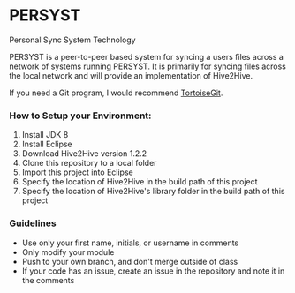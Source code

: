 # PERSYST
Personal Sync System Technology

PERSYST is a peer-to-peer based system for syncing a users files across a network of systems running PERSYST.
It is primarily for syncing files across the local network and will provide an implementation of Hive2Hive.

If you need a Git program, I would recommend [TortoiseGit](https://tortoisegit.org/).

<h3>How to Setup your Environment:</h3>
<ol>
<li>Install JDK 8</li>
<li>Install Eclipse</li>
<li>Download Hive2Hive version 1.2.2</li>
<li>Clone this repository to a local folder</li>
<li>Import this project into Eclipse</li>
<li>Specify the location of Hive2Hive in the build path of this project</li>
<li>Specify the location of Hive2Hive's library folder in the build path of this project</li>
</ol>

<h3>Guidelines</h3>
<ul>
<li>Use only your first name, initials, or username in comments</li>
<li>Only modify your module</li>
<li>Push to your own branch, and don't merge outside of class</li>
<li>If your code has an issue, create an issue in the repository and note it in the comments</li>
</ul>

